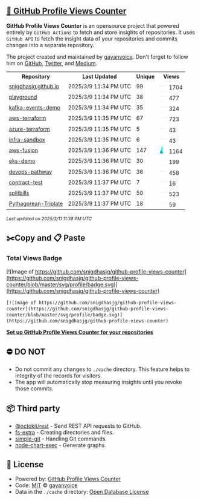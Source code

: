 ## [🚀 GitHub Profile Views Counter](https://github.com/gayanvoice/github-profile-views-counter)
**GitHub Profile Views Counter** is an opensource project that powered entirely by  `GitHub Actions` to fetch and store insights of repositories.
It uses `GitHub API` to fetch the insight data of your repositories and commits changes into a separate repository.

The project created and maintained by [gayanvoice](https://github.com/gayanvoice). Don't forget to follow him on [GitHub](https://github.com/gayanvoice), [Twitter](https://twitter.com/gayanvoice), and [Medium](https://gayanvoice.medium.com/).

<table>
	<tr>
		<th>
			Repository
		</th>
		<th>
			Last Updated
		</th>
		<th>
			Unique
		</th>
		<th>
			Views
		</th>
	</tr>
	<tr>
		<td>
			<a href="https://github.com/snigdhasjg/github-profile-views-counter/tree/master/readme/610491551/week.md">
				snigdhasjg.github.io
			</a>
		</td>
		<td>
			2025/3/9 11:34 PM UTC
		</td>
		<td>
			99
		</td>
		<td>
			<img alt="Response time graph" src="https://github.com/snigdhasjg/github-profile-views-counter/raw/master/graph/610491551/small/week.png" height="20"> 1704
		</td>
	</tr>
	<tr>
		<td>
			<a href="https://github.com/snigdhasjg/github-profile-views-counter/tree/master/readme/327022635/week.md">
				playground
			</a>
		</td>
		<td>
			2025/3/9 11:34 PM UTC
		</td>
		<td>
			38
		</td>
		<td>
			<img alt="Response time graph" src="https://github.com/snigdhasjg/github-profile-views-counter/raw/master/graph/327022635/small/week.png" height="20"> 477
		</td>
	</tr>
	<tr>
		<td>
			<a href="https://github.com/snigdhasjg/github-profile-views-counter/tree/master/readme/505153827/week.md">
				kafka-events-demo
			</a>
		</td>
		<td>
			2025/3/9 11:34 PM UTC
		</td>
		<td>
			35
		</td>
		<td>
			<img alt="Response time graph" src="https://github.com/snigdhasjg/github-profile-views-counter/raw/master/graph/505153827/small/week.png" height="20"> 324
		</td>
	</tr>
	<tr>
		<td>
			<a href="https://github.com/snigdhasjg/github-profile-views-counter/tree/master/readme/597687139/week.md">
				aws-terraform
			</a>
		</td>
		<td>
			2025/3/9 11:35 PM UTC
		</td>
		<td>
			67
		</td>
		<td>
			<img alt="Response time graph" src="https://github.com/snigdhasjg/github-profile-views-counter/raw/master/graph/597687139/small/week.png" height="20"> 723
		</td>
	</tr>
	<tr>
		<td>
			<a href="https://github.com/snigdhasjg/github-profile-views-counter/tree/master/readme/688652912/week.md">
				azure-terraform
			</a>
		</td>
		<td>
			2025/3/9 11:35 PM UTC
		</td>
		<td>
			5
		</td>
		<td>
			<img alt="Response time graph" src="https://github.com/snigdhasjg/github-profile-views-counter/raw/master/graph/688652912/small/week.png" height="20"> 43
		</td>
	</tr>
	<tr>
		<td>
			<a href="https://github.com/snigdhasjg/github-profile-views-counter/tree/master/readme/675120698/week.md">
				infra-sandbox
			</a>
		</td>
		<td>
			2025/3/9 11:35 PM UTC
		</td>
		<td>
			6
		</td>
		<td>
			<img alt="Response time graph" src="https://github.com/snigdhasjg/github-profile-views-counter/raw/master/graph/675120698/small/week.png" height="20"> 43
		</td>
	</tr>
	<tr>
		<td>
			<a href="https://github.com/snigdhasjg/github-profile-views-counter/tree/master/readme/698726650/week.md">
				aws-fusion
			</a>
		</td>
		<td>
			2025/3/9 11:36 PM UTC
		</td>
		<td>
			147
		</td>
		<td>
			<img alt="Response time graph" src="https://github.com/snigdhasjg/github-profile-views-counter/raw/master/graph/698726650/small/week.png" height="20"> 1164
		</td>
	</tr>
	<tr>
		<td>
			<a href="https://github.com/snigdhasjg/github-profile-views-counter/tree/master/readme/703494461/week.md">
				eks-demo
			</a>
		</td>
		<td>
			2025/3/9 11:36 PM UTC
		</td>
		<td>
			30
		</td>
		<td>
			<img alt="Response time graph" src="https://github.com/snigdhasjg/github-profile-views-counter/raw/master/graph/703494461/small/week.png" height="20"> 199
		</td>
	</tr>
	<tr>
		<td>
			<a href="https://github.com/snigdhasjg/github-profile-views-counter/tree/master/readme/696713461/week.md">
				devops-pathway
			</a>
		</td>
		<td>
			2025/3/9 11:36 PM UTC
		</td>
		<td>
			36
		</td>
		<td>
			<img alt="Response time graph" src="https://github.com/snigdhasjg/github-profile-views-counter/raw/master/graph/696713461/small/week.png" height="20"> 458
		</td>
	</tr>
	<tr>
		<td>
			<a href="https://github.com/snigdhasjg/github-profile-views-counter/tree/master/readme/511679147/week.md">
				contract-test
			</a>
		</td>
		<td>
			2025/3/9 11:37 PM UTC
		</td>
		<td>
			7
		</td>
		<td>
			<img alt="Response time graph" src="https://github.com/snigdhasjg/github-profile-views-counter/raw/master/graph/511679147/small/week.png" height="20"> 16
		</td>
	</tr>
	<tr>
		<td>
			<a href="https://github.com/snigdhasjg/github-profile-views-counter/tree/master/readme/167969231/week.md">
				splitbills
			</a>
		</td>
		<td>
			2025/3/9 11:37 PM UTC
		</td>
		<td>
			50
		</td>
		<td>
			<img alt="Response time graph" src="https://github.com/snigdhasjg/github-profile-views-counter/raw/master/graph/167969231/small/week.png" height="20"> 523
		</td>
	</tr>
	<tr>
		<td>
			<a href="https://github.com/snigdhasjg/github-profile-views-counter/tree/master/readme/185412450/week.md">
				Pythagorean-Triplate
			</a>
		</td>
		<td>
			2025/3/9 11:37 PM UTC
		</td>
		<td>
			18
		</td>
		<td>
			<img alt="Response time graph" src="https://github.com/snigdhasjg/github-profile-views-counter/raw/master/graph/185412450/small/week.png" height="20"> 59
		</td>
	</tr>
</table>

<small><i>Last updated on 2025/3/11 11:38 PM UTC</i></small>

## ✂️Copy and 📋 Paste
### Total Views Badge
[![Image of https://github.com/snigdhasjg/github-profile-views-counter](https://github.com/snigdhasjg/github-profile-views-counter/blob/master/svg/profile/badge.svg)](https://github.com/snigdhasjg/github-profile-views-counter)

```readme
[![Image of https://github.com/snigdhasjg/github-profile-views-counter](https://github.com/snigdhasjg/github-profile-views-counter/blob/master/svg/profile/badge.svg)](https://github.com/snigdhasjg/github-profile-views-counter)
```
[**Set up GitHub Profile Views Counter for your repositories**](https://github.com/gayanvoice/github-profile-views-counter)
## ⛔ DO NOT
- Do not commit any changes to `./cache` directory. This feature helps to integrity of the records for visitors.
- The app will automatically stop measuring insights until you revoke those commits.
## 📦 Third party

- [@octokit/rest](https://www.npmjs.com/package/@octokit/rest) - Send REST API requests to GitHub.
- [fs-extra](https://www.npmjs.com/package/fs-extra) - Creating directories and files.
- [simple-git](https://www.npmjs.com/package/simple-git) - Handling Git commands.
- [node-chart-exec](https://www.npmjs.com/package/node-chart-exec) - Generate graphs.
## 📄 License
- Powered by: [GitHub Profile Views Counter](https://github.com/gayanvoice/github-profile-views-counter)
- Code: [MIT](./LICENSE) © [gayanvoice](https://github.com/gayanvoice)
- Data in the `./cache` directory: [Open Database License](https://opendatacommons.org/licenses/odbl/1-0/)